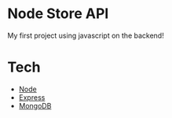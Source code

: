 #  Node Store API
My first project using javascript on the backend!

# Tech
 - [Node](https://nodejs.org/en/docs/)
 - [Express](https://expressjs.com/pt-br/)
 - [MongoDB](https://www.mongodb.com/cloud/atlas/lp/try2?utm_source=google&utm_campaign=gs_americas_brazil_search_brand_atlas_desktop&utm_term=mongo%20database&utm_medium=cpc_paid_search&utm_ad=e&gclid=EAIaIQobChMI4_rDmqmE6QIVAgaRCh2luQvuEAAYAiAAEgL53PD_BwE)
